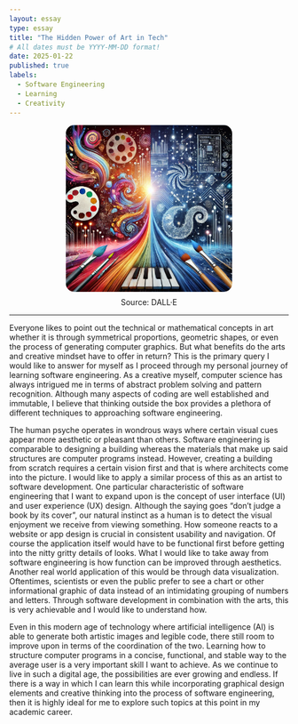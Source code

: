 ```yaml
---
layout: essay
type: essay
title: "The Hidden Power of Art in Tech"
# All dates must be YYYY-MM-DD format!
date: 2025-01-22
published: true
labels:
  - Software Engineering
  - Learning
  - Creativity
---
```


<div style="text-align: center;">
  <img src="../img/creative-coding.webp" alt="Creative Coding" style="width: 300px; border-radius: 15px; display: block; margin: 0 auto;">
  <p style="margin-top: 10px;">Source: DALL·E</p>
</div>

<hr>

  Everyone likes to point out the technical or mathematical concepts in art whether it is through symmetrical proportions, geometric shapes, or even the process of generating computer graphics. But what benefits do the arts and creative mindset have to offer in return? This is the primary query I would like to answer for myself as I proceed through my personal journey of learning software engineering. As a creative myself, computer science has always intrigued me in terms of abstract problem solving and pattern recognition. Although many aspects of coding are well established and immutable, I believe that thinking outside the box provides a plethora of different techniques to approaching software engineering.
 
  The human psyche operates in wondrous ways where certain visual cues appear more aesthetic or pleasant than others. Software engineering is comparable to designing a building whereas the materials that make up said structures are computer programs instead. However, creating a building from scratch requires a certain vision first and that is where architects come into the picture. I would like to apply a similar process of this as an artist to software development. One particular characteristic of software engineering that I want to expand upon is the concept of user interface (UI) and user experience (UX) design. Although the saying goes “don’t judge a book by its cover”, our natural instinct as a human is to detect the visual enjoyment we receive from viewing something. How someone reacts to a website or app design is crucial in consistent usability and navigation. Of course the application itself would have to be functional first before getting into the nitty gritty details of looks. What I would like to take away from software engineering is how function can be improved through aesthetics. Another real world application of this would be through data visualization. Oftentimes, scientists or even the public prefer to see a chart or other informational graphic of data instead of an intimidating grouping of numbers and letters. Through software development in combination with the arts, this is very achievable and I would like to understand how.
  
  Even in this modern age of technology where artificial intelligence (AI) is able to generate both artistic images and legible code, there still room to improve upon in terms of the coordination of the two. Learning how to structure computer programs in a concise, functional, and stable way to the average user is a very important skill I want to achieve. As we continue to live in such a digital age, the possibilities are ever growing and endless. If there is a way in which I can learn this while incorporating graphical design elements and creative thinking into the process of software engineering, then it is highly ideal for me to explore such topics at this point in my academic career. 
